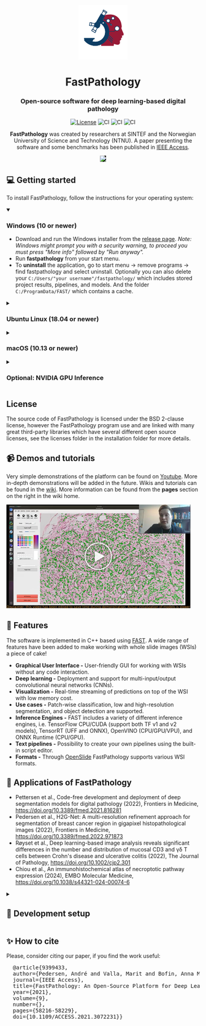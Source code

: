 <div align="center">
<img src="data/Icons/fastpathology_logo.png" width="128">
<h1 align="center">FastPathology</h1>
<h3 align="center">Open-source software for deep learning-based digital pathology</h3>

[![License](https://img.shields.io/badge/License-BSD%202--Clause-orange.svg)](https://opensource.org/licenses/BSD-2-Clause)
![CI](https://github.com/AICAN-Research/FAST-Pathology/workflows/Build%20Windows/badge.svg?branch=master&event=push)
![CI](https://github.com/AICAN-Research/FAST-Pathology/workflows/Build%20Ubuntu/badge.svg?branch=master&event=push)
![CI](https://github.com/AICAN-Research/FAST-Pathology/workflows/Build%20macOS/badge.svg?branch=master&event=push)
 
**FastPathology** was created by researchers at SINTEF and the Norwegian University of Science and Technology (NTNU). A paper presenting the software and some benchmarks has been published in [IEEE Access](https://ieeexplore.ieee.org/document/9399433).
 
 <img src="data/Videos/fp_demo_v1.gif" style="background-color:black">
</div>

## 💻 Getting started

To install FastPathology, follow the instructions for your operating system:

<details open>
<summary>

### Windows (10 or newer)</summary>
* Download and run the Windows installer from the [release page](https://github.com/AICAN-Research/FAST-Pathology/releases/). 
  *Note: Windows might prompt you with a security warning, to proceed you must press "More info" followed by "Run anyway".*
* Run **fastpathology** from your start menu.
* To **uninstall** the application, go to start menu -> remove programs -> find fastpathology and select uninstall.
  Optionally you can also delete your `C:/Users/"your username"/fastpathology/` which includes stored project results, pipelines, and models.
  And the folder `C:/ProgramData/FAST/` which contains a cache.
  
</details>

<details>
<summary>

### Ubuntu Linux (18.04 or newer)</summary>

- Install OpenCL for Linux by downloading an implementation depending on the CPU/GPU you have:
   - **NVIDIA** - Install [CUDA](https://developer.nvidia.com/cuda-downloads).
   - **Intel** - Install the [OpenCL NEO driver](https://github.com/intel/compute-runtime/releases).
   - **AMD** - Install the [ROCm stack](https://rocmdocs.amd.com/en/latest/Installation_Guide/Installation-Guide.html).
   - If none of the above fits, you can try the [Portable Computing Lanauge (PCOL)](http://portablecl.org), although reduced performance is likely.
* Download the debian package from the [release page](https://github.com/AICAN-Research/FAST-Pathology/releases/).
* Install the debian package from the terminal or by double-clicking it:
```bash
sudo dpkg -i fastpathology_ubuntu*.deb
```
* Go to the folder `/opt/fastpathology/bin/` and run the **fastpathology** executable, or run it from the ubuntu menu (`windows button->type fastpathology`).
* To **uninstall** the application, run the following in your terminal:
```bash
sudo apt remove fastpathology
# Optionally, you can also delete your fastpathology folder 
# which includes stored project results, pipelines and models.
# and the FAST folder which stores cache files.
rm -Rf $HOME/fastpathology
rm -Rf $HOME/FAST
```

</details>

<details>
<summary>

### macOS (10.13 or newer)</summary>

*Note that the macOS version of FastPathology is experimental.*

* Install [homebrew](https://brew.sh/) if you don't already have it. Then, install the following packages using homebrew:
```bash
brew install openslide libomp
```
* Download and run the macOS installer (.dmg) from the [release page](https://github.com/AICAN-Research/FAST-Pathology/releases/). Download the x86_64 file if you have an Intel CPU, or download the arm64 file if you have an Apple Silicon (M1/M2) CPU.
* In the installer, drag-and-drop the `FastPathology` bundle to the `Applications` directory.
* When the copy is finished, double-click the `Applications` icon in the installer and right-click + open `FastPathology` from the Applications menu.
* A warning should be prompted `"macOS cannot verify the developer of FastPathology (...)"`, click `open` and the program should launch.

 *Note: This is only required to be done once. For all future usage, launch FastPathology as a regular App bundle.*
* To **uninstall** the application, delete the extracted folder.
  Optionally, you can also delete the `/Users/"your username"/fastpathology/` folder, which includes stored project results, pipelines, and models.
  And the folder `/Users/"your username"/FAST/` which contains a cache.

</details>

<details>
<summary>

### Optional: NVIDIA GPU Inference</summary>

If you have an NVIDIA GPU on your machine you can enable high-speed inference by downloading and installing the following:
* [CUDA 11](https://developer.nvidia.com/cuda-toolkit-archive)
* [cuDNN 8.2](https://developer.nvidia.com/rdp/cudnn-archive)
* [TensorRT 8.2](https://developer.nvidia.com/nvidia-tensorrt-download)

**Note: Make sure to download the correct versions. NVIDIA GPU inference is not supported on Mac.**

</details>

## License

The source code of FastPathology is licensed under the BSD 2-clause license, however the FastPathology program use and are linked with many great third-party libraries which have several different open source licenses, see the licenses folder in the installation folder for more details.

## 📹 Demos and tutorials

Very simple demonstrations of the platform can be found on [Youtube](https://www.youtube.com/channel/UC4GM2KW54-vEZ0M1kH5-oig). More in-depth demonstrations will be added in the future. Wikis and tutorials can be found in the [wiki](https://github.com/SINTEFMedtek/FAST-Pathology/wiki). More information can be found from the **pages** section on the right in the wiki home.

[![Watch the video](doc/images/snapshot-youtube.png)](https://youtu.be/1s7jU6T7S3U?t=435)

## 🎊 Features

The software is implemented in C++ based using [FAST](https://github.com/smistad/FAST). A wide range of features have been added to make working with whole slide images (WSIs) a piece of cake!
* **Graphical User Interface -** User-friendly GUI for working with WSIs without any code interaction.
* **Deep learning -** Deployment and support for multi-input/output convolutional neural networks (CNNs).
* **Visualization -** Real-time streaming of predictions on top of the WSI with low memory cost.
* **Use cases -** Patch-wise classification, low and high-resolution segmentation, and object detection are supported.
* **Inference Engines -** FAST includes a variety of different inference engines, i.e. TensorFlow CPU/CUDA (support both TF v1 and v2 models), TensorRT (UFF and ONNX), OpenVINO (CPU/GPU/VPU), and ONNX Runtime (CPU/GPU).
* **Text pipelines -** Possibility to create your own pipelines using the built-in script editor.
* **Formats -** Through [OpenSlide](https://openslide.org/) FastPathology supports various WSI formats.

## 🔬 Applications of FastPathology

* Pettersen et al., Code-free development and deployment of deep segmentation models for digital pathology (2022), Frontiers in Medicine, https://doi.org/10.3389/fmed.2021.816281
* Pedersen et al., H2G-Net: A multi-resolution refinement approach for segmentation of breast cancer region in gigapixel histopathological images (2022), Frontiers in Medicine, https://doi.org/10.3389/fmed.2022.971873
* Røyset et al., Deep learning-based image analysis reveals significant differences in the number and distribution of mucosal CD3 and γδ T cells between Crohn's disease and ulcerative colitis (2022), The Journal of Pathology, https://doi.org/10.1002/cjp2.301
* Chiou et al., An immunohistochemical atlas of necroptotic pathway expression (2024), EMBO Molecular Medicine, https://doi.org/10.1038/s44321-024-00074-6

<details>
<summary>

## 🔨 Development setup</summary>

1. Either
   - [Download and install a release of FAST](https://fast.eriksmistad.no/install.html).
   - [Compile and install FAST on your system](https://fast.eriksmistad.no/building-fast.html).
2. Clone this repository
   ```bash
   git clone https://github.com/AICAN-Research/FAST-Pathology.git
   ```
3. Setup build environment using CMake  
   *Linux (Ubuntu)*
   ```bash
   mkdir build
   cd build
   cmake .. -DFAST_DIR=/path/to/FAST/cmake/
   ``` 
   *Windows (Visual Studio)*
   Modify generator -G string to match your Visual studio version. This command will create a visual studio solution in your build folder.
   ```bash
   mkdir build
   cd build
   cmake .. -DFAST_DIR=C:\path\to\FAST\cmake\ -G "Visual Studio 16 2019" -A x64
   ```
4. Build
   ```bash
   cmake --build . --config Release --target fastpathology
   ```
5. Run
   *Linux (Ubuntu)*
   ```bash
   ./fastpathology
   ```
   *Windows*
   ```powershell
   cd Release
   fastpathology.exe
   ```

**NOTE:** Visual Studio 19 has been tested with both FAST and FastPathology and works well.

</details>

## ✨ How to cite
Please, consider citing our paper, if you find the work useful:
<pre>
  @article{9399433,
  author={Pedersen, André and Valla, Marit and Bofin, Anna M. and De Frutos, Javier Pérez and Reinertsen, Ingerid and Smistad, Erik},
  journal={IEEE Access}, 
  title={FastPathology: An Open-Source Platform for Deep Learning-Based Research and Decision Support in Digital Pathology}, 
  year={2021},
  volume={9},
  number={},
  pages={58216-58229},
  doi={10.1109/ACCESS.2021.3072231}}
</pre>

